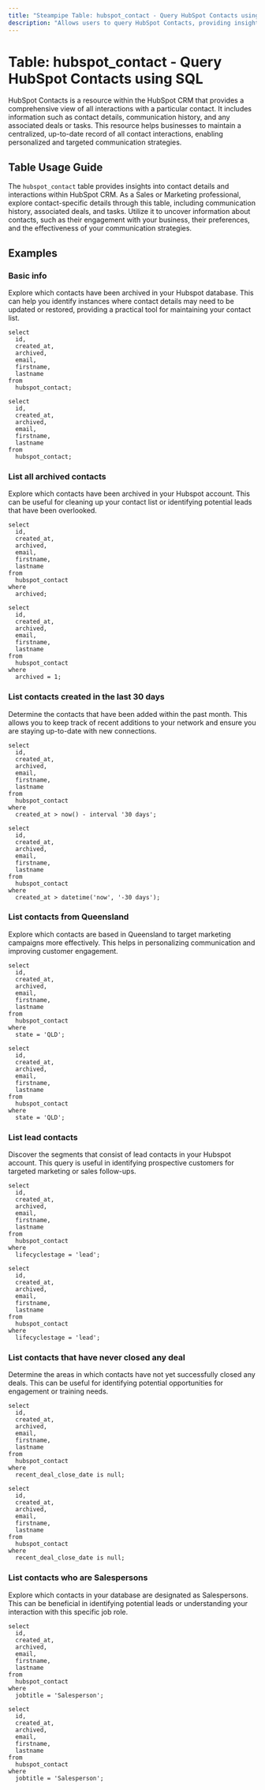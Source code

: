 ```yaml
---
title: "Steampipe Table: hubspot_contact - Query HubSpot Contacts using SQL"
description: "Allows users to query HubSpot Contacts, providing insights into contact details and interactions."
---
```


# Table: hubspot_contact - Query HubSpot Contacts using SQL

HubSpot Contacts is a resource within the HubSpot CRM that provides a comprehensive view of all interactions with a particular contact. It includes information such as contact details, communication history, and any associated deals or tasks. This resource helps businesses to maintain a centralized, up-to-date record of all contact interactions, enabling personalized and targeted communication strategies.

## Table Usage Guide

The `hubspot_contact` table provides insights into contact details and interactions within HubSpot CRM. As a Sales or Marketing professional, explore contact-specific details through this table, including communication history, associated deals, and tasks. Utilize it to uncover information about contacts, such as their engagement with your business, their preferences, and the effectiveness of your communication strategies.

## Examples

### Basic info
Explore which contacts have been archived in your Hubspot database. This can help you identify instances where contact details may need to be updated or restored, providing a practical tool for maintaining your contact list.

```sql+postgres
select
  id,
  created_at,
  archived,
  email,
  firstname,
  lastname
from
  hubspot_contact;
```

```sql+sqlite
select
  id,
  created_at,
  archived,
  email,
  firstname,
  lastname
from
  hubspot_contact;
```

### List all archived contacts
Explore which contacts have been archived in your Hubspot account. This can be useful for cleaning up your contact list or identifying potential leads that have been overlooked.

```sql+postgres
select
  id,
  created_at,
  archived,
  email,
  firstname,
  lastname
from
  hubspot_contact
where
  archived;
```

```sql+sqlite
select
  id,
  created_at,
  archived,
  email,
  firstname,
  lastname
from
  hubspot_contact
where
  archived = 1;
```

### List contacts created in the last 30 days
Determine the contacts that have been added within the past month. This allows you to keep track of recent additions to your network and ensure you are staying up-to-date with new connections.

```sql+postgres
select
  id,
  created_at,
  archived,
  email,
  firstname,
  lastname
from
  hubspot_contact
where
  created_at > now() - interval '30 days';
```

```sql+sqlite
select
  id,
  created_at,
  archived,
  email,
  firstname,
  lastname
from
  hubspot_contact
where
  created_at > datetime('now', '-30 days');
```

### List contacts from Queensland
Explore which contacts are based in Queensland to target marketing campaigns more effectively. This helps in personalizing communication and improving customer engagement.

```sql+postgres
select
  id,
  created_at,
  archived,
  email,
  firstname,
  lastname
from
  hubspot_contact
where
  state = 'QLD';
```

```sql+sqlite
select
  id,
  created_at,
  archived,
  email,
  firstname,
  lastname
from
  hubspot_contact
where
  state = 'QLD';
```

### List lead contacts
Discover the segments that consist of lead contacts in your Hubspot account. This query is useful in identifying prospective customers for targeted marketing or sales follow-ups.

```sql+postgres
select
  id,
  created_at,
  archived,
  email,
  firstname,
  lastname
from
  hubspot_contact
where
  lifecyclestage = 'lead';
```

```sql+sqlite
select
  id,
  created_at,
  archived,
  email,
  firstname,
  lastname
from
  hubspot_contact
where
  lifecyclestage = 'lead';
```

### List contacts that have never closed any deal
Determine the areas in which contacts have not yet successfully closed any deals. This can be useful for identifying potential opportunities for engagement or training needs.

```sql+postgres
select
  id,
  created_at,
  archived,
  email,
  firstname,
  lastname
from
  hubspot_contact
where
  recent_deal_close_date is null;
```

```sql+sqlite
select
  id,
  created_at,
  archived,
  email,
  firstname,
  lastname
from
  hubspot_contact
where
  recent_deal_close_date is null;
```

### List contacts who are Salespersons
Explore which contacts in your database are designated as Salespersons. This can be beneficial in identifying potential leads or understanding your interaction with this specific job role.

```sql+postgres
select
  id,
  created_at,
  archived,
  email,
  firstname,
  lastname
from
  hubspot_contact
where
  jobtitle = 'Salesperson';
```

```sql+sqlite
select
  id,
  created_at,
  archived,
  email,
  firstname,
  lastname
from
  hubspot_contact
where
  jobtitle = 'Salesperson';
```